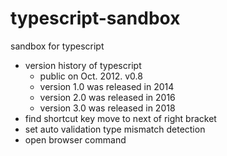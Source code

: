 # typescript-sandbox
sandbox for typescript

- version history of typescript
    - public on Oct. 2012. v0.8
    - version 1.0 was released in 2014
    - version 2.0 was released in 2016
    - version 3.0 was released in 2018
- find shortcut key move to next of right bracket
- set auto validation type mismatch detection
- open browser command